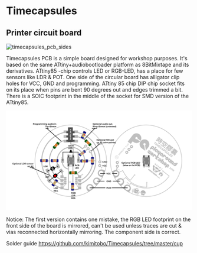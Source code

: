 # Timecapsules
## Printer circuit board

![timecapsules_pcb_sides](https://user-images.githubusercontent.com/3200190/47142096-bd06e900-d2f4-11e8-9445-59c0442cb25f.png)

Timecapsules PCB is a simple board designed for workshop purposes. It's based on the same ATtiny+audiobootloader platform as 8BitMixtape and its derivatives. ATtiny85 -chip controls LED or RGB-LED, has a place for few sensors like LDR & POT. One side of the circular board has alligator clip holes for VCC, GND and programming. ATtiny 85 chip DIP chip socket fits on its place when pins are bent 90 degrees out and edges trimmed a bit. There is a SOIC footprint in the middle of the socket for SMD version of the ATtiny85.

![](https://github.com/kimitobo/Timecapsules/blob/master/pics/Timecapsule_PCB_components.png?raw=true)

Notice: The first version contains one mistake, the RGB LED footprint on the front side of the board is mirrored, can't be used unless traces are cut & vias reconnected horizontally mirroring. The component side is correct.

Solder guide
https://github.com/kimitobo/Timecapsules/tree/master/cup


